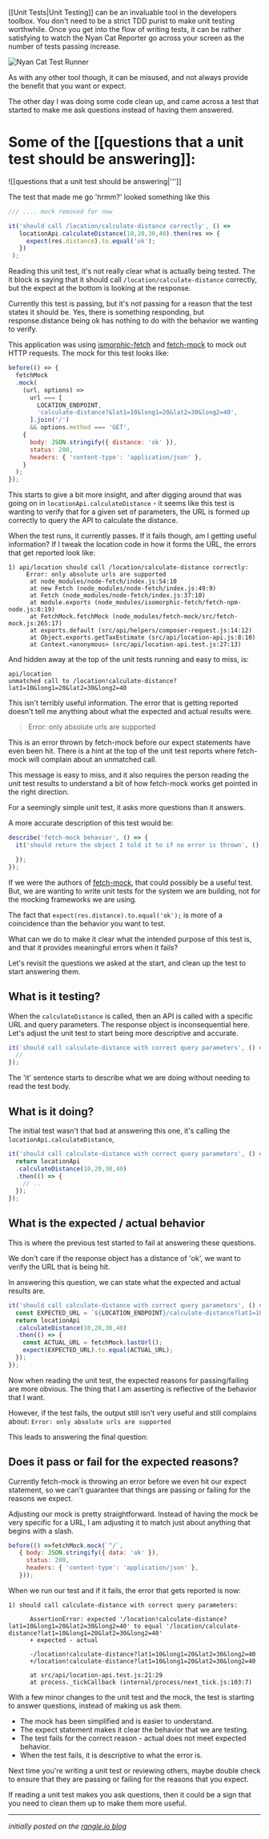 [[Unit Tests|Unit Testing]] can be an invaluable tool in the developers toolbox. You don't need to be a strict TDD purist to make unit testing worthwhile. Once you get into the flow of writing tests, it can be rather satisfying to watch the Nyan Cat Reporter go across your screen as the number of tests passing increase.

![Nyan Cat Test Runner](https://i.imgur.com/T1eH156.png)

As with any other tool though, it can be misused, and not always provide the benefit that you want or expect.

The other day I was doing some code clean up, and came across a test that started to make me ask questions instead of having them answered.

# Some of the [[questions that a unit test should be answering]]:

![[questions that a unit test should be answering|''']]

The test that made me go 'hrmm?' looked something like this

```js
/// .... mock removed for now

it('should call /location/calculate-distance correctly', () =>
   locationApi.calculateDistance(10,20,30,40).then(res => {
     expect(res.distance).to.equal('ok');
   })
 );
```

Reading this unit test, it's not really clear what is actually being tested. The it block is saying that it should call `/location/calculate-distance` correctly, but the expect at the bottom is looking at the response.

Currently this test is passing, but it's not passing for a reason that the test states it should be. Yes, there is something responding, but response.distance being ok has nothing to do with the behavior we wanting to verify.

This application was using [ismorphic-fetch](https://github.com/matthew-andrews/isomorphic-fetch) and [fetch-mock](https://www.npmjs.com/package/fetch-mock) to mock out HTTP requests. The mock for this test looks like:

```js
before(() => {
  fetchMock
  .mock(
    (url, options) =>
      url === [
        LOCATION_ENDPOINT,
        'calculate-distance?&lat1=10&long1=20&lat2=30&long2=40',
      ].join('/')
      && options.method === 'GET',
    {
      body: JSON.stringify({ distance: 'ok' }),
      status: 200,
      headers: { 'content-type': 'application/json' },
    }
  );
});
```

This starts to give a bit more insight, and after digging around that was going on in `locationApi.calculateDistance` - it seems like this test is wanting to verify that for a given set of parameters, the URL is formed up correctly to query the API to calculate the distance.

When the test runs, it currently passes. If it fails though, am I getting useful information? If I tweak the location code in how it forms the URL, the errors that get reported look like:

```
1) api/location should call /location/calculate-distance correctly:
     Error: only absolute urls are supported
      at node_modules/node-fetch/index.js:54:10
      at new Fetch (node_modules/node-fetch/index.js:49:9)
      at Fetch (node_modules/node-fetch/index.js:37:10)
      at module.exports (node_modules/isomorphic-fetch/fetch-npm-node.js:8:19)
      at FetchMock.fetchMock (node_modules/fetch-mock/src/fetch-mock.js:265:17)
      at exports.default (src/api/helpers/composer-request.js:14:12)
      at Object.exports.getTaxEstimate (src/api/location-api.js:8:10)
      at Context.<anonymous> (src/api/location-api.test.js:27:13)
```

And hidden away at the top of the unit tests running and easy to miss, is:

```
api/location
unmatched call to /location!calculate-distance?lat1=10&long1=20&lat2=30&long2=40
```

This isn't terribly useful information. The error that is getting reported doesn't tell me anything about what the expected and actual results were.

> Error: only absolute urls are supported

This is an error thrown by fetch-mock before our expect statements have even been hit. There is a hint at the top of the unit test reports where fetch-mock will complain about an unmatched call.

This message is easy to miss, and it also requires the person reading the unit test results to understand a bit of how fetch-mock works get pointed in the right direction.

For a seemingly simple unit test, it asks more questions than it answers.

A more accurate description of this test would be:

```js
describe('fetch-mock behavior', () => {
  it('should return the object I told it to if no error is thrown', () => {

  });
});
```

If we were the authors of [fetch-mock](https://www.npmjs.com/package/fetch-mock), that could possibly be a useful test. But, we are wanting to write unit tests for the system we are building, not for the mocking frameworks we are using.

The fact that `expect(res.distance).to.equal('ok');` is more of a coincidence than the behavior you want to test.

What can we do to make it clear what the intended purpose of this test is, and that it provides meaningful errors when it fails?

Let's revisit the questions we asked at the start, and clean up the test to start answering them.

## What is it testing?

When the `calculateDistance` is called, then an API is called with a specific URL and query parameters. The response object is inconsequential here. Let's adjust the unit test to start being more descriptive and accurate.

```js
it('should call calculate-distance with correct query parameters', () => {  
  //
});
```

The 'it' sentence starts to describe what we are doing without needing to read the test body.

## What is it doing?

The initial test wasn't that bad at answering this one, it's calling the `locationApi.calculateDistance`,

```js
it('should call calculate-distance with correct query parameters', () => {  
  return locationApi
  .calculateDistance(10,20,30,40)
  .then(() => {
    // ..
  });
});
```

## What is the expected / actual behavior

This is where the previous test started to fail at answering these questions. 

We don't care if the response object has a distance of 'ok', we want to verify the URL that is being hit.

In answering this question, we can state what the expected and actual results are.

```js
it('should call calculate-distance with correct query parameters', () => {  
  const EXPECTED_URL = `${LOCATION_ENDPOINT}/calculate-distance?lat1=10&long1=20&lat2=30&long2=40`;
  return locationApi
  .calculateDistance(10,20,30,40)
  .then(() => {
    const ACTUAL_URL = fetchMock.lastUrl();
    expect(EXPECTED_URL).to.equal(ACTUAL_URL);
  });
});
```

Now when reading the unit test, the expected reasons for passing/failing are more obvious. The thing that I am asserting is reflective of the behavior that I want.

However, if the test fails, the output still isn't very useful and still complains about: `Error: only absolute urls are supported`

This leads to answering the final question:

## Does it pass or fail for the expected reasons?


Currently fetch-mock is throwing an error before we even hit our expect statement, so we can't guarantee that things are passing or failing for the reasons we expect.

Adjusting our mock is pretty straightforward. Instead of having the mock be very specific for a URL, I am adjusting it to match just about anything that begins with a slash.

```js
before(() =>fetchMock.mock(`^/`,
   { body: JSON.stringify({ data: 'ok' }),
     status: 200,
     headers: { 'content-type': 'application/json' },
   }));
```

When we run our test and if it fails, the error that gets reported is now:

```
1) should call calculate-distance with correct query parameters:

      AssertionError: expected '/location!calculate-distance?lat1=10&long1=20&lat2=30&long2=40' to equal '/location/calculate-distance?lat1=10&long1=20&lat2=30&long2=40'
      + expected - actual

      -/location!calculate-distance?lat1=10&long1=20&lat2=30&long2=40
      +/location!calculate-distance?lat1=10&long1=20&lat2=30&long2=40

      at src/api/location-api.test.js:21:29
      at process._tickCallback (internal/process/next_tick.js:103:7)
```

With a few minor changes to the unit test and the mock, the test is starting to answer questions, instead of making us ask them.

* The mock has been simplified and is easier to understand.
* The expect statement makes it clear the behavior that we are testing.
* The test fails for the correct reason - actual does not meet expected behavior.
* When the test fails, it is descriptive to what the error is.

Next time you're writing a unit test or reviewing others, maybe double check to ensure that they are passing or failing for the reasons that you expect.

If reading a unit test makes you ask questions, then it could be a sign that you need to clean them up to make them more useful.

---

_initially posted on the [rangle.io blog](https://rangle.io/blog/are-your-unit-tests-failing-for-the-expected-reasons)_